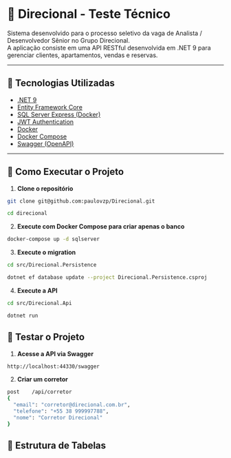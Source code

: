 ﻿# 🏢 Direcional - Teste Técnico

Sistema desenvolvido para o processo seletivo da vaga de Analista / Desenvolvedor Sênior no Grupo Direcional.  
A aplicação consiste em uma API RESTful desenvolvida em .NET 9 para gerenciar clientes, apartamentos, vendas e reservas.

---

## 📌 Tecnologias Utilizadas

- [.NET 9](https://dotnet.microsoft.com/en-us/)
- [Entity Framework Core](https://learn.microsoft.com/en-us/ef/)
- [SQL Server Express (Docker)](https://hub.docker.com/_/microsoft-mssql-server)
- [JWT Authentication](https://jwt.io/)
- [Docker](https://www.docker.com/)
- [Docker Compose](https://docs.docker.com/compose/)
- [Swagger (OpenAPI)](https://swagger.io/)

---

## 🚀 Como Executar o Projeto

1. **Clone o repositório**

```bash
git clone git@github.com:paulovzp/Direcional.git
```
```bash
cd direcional
```

2. **Execute com Docker Compose para criar apenas o banco**

```bash
docker-compose up -d sqlserver
```

3. **Execute o migration**

```bash
cd src/Direcional.Persistence
```
```bash
dotnet ef database update --project Direcional.Persistence.csproj
```

4. **Execute a API**
```bash
cd src/Direcional.Api
```
```bash
dotnet run
```

## 🚀 Testar o Projeto

1. **Acesse a API via Swagger**
```bash
http://localhost:44330/swagger
```

2. **Criar um corretor**
```bash
post	/api/corretor
{
  "email": "corretor@direcional.com.br",
  "telefone": "+55 38 999997788",
  "nome": "Corretor Direcional"
}
```


## 🚀 Estrutura de Tabelas
